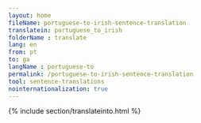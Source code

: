 ```yaml
---
layout: home
fileName: portuguese-to-irish-sentence-translation
translatein: portuguese_to_irish
folderName : translate
lang: en
from: pt
to: ga
langName : portuguese-to
permalink: /portuguese-to-irish-sentence-translation
tool: sentence-translations
nointernationalization: true
---
```

{% include section/translateinto.html %}
